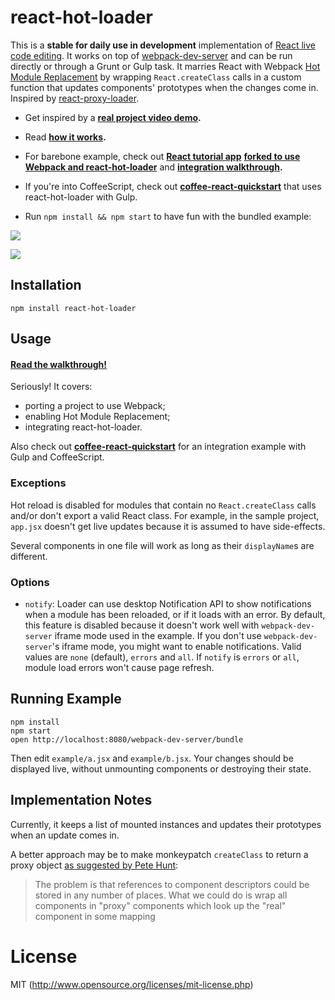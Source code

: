 # react-hot-loader

This is a **stable for daily use in development** implementation of [React live code editing](http://www.youtube.com/watch?v=pw4fKkyPPg8). It works on top of [webpack-dev-server](https://github.com/webpack/webpack-dev-server) and can be run directly or through a Grunt or Gulp task. It marries React with Webpack [Hot Module Replacement](http://webpack.github.io/docs/hot-module-replacement.html) by wrapping `React.createClass` calls in a custom function that updates components' prototypes when the changes come in. Inspired by [react-proxy-loader](https://github.com/webpack/react-proxy-loader).

* Get inspired by a **[real project video demo](https://vimeo.com/100010922).**

* Read **[how it works](http://gaearon.github.io/react-hot-loader/).**

* For barebone example, check out **[React tutorial app](http://facebook.github.io/react/docs/tutorial.html)** **[forked to use Webpack and react-hot-loader](https://github.com/gaearon/react-tutorial-hot)** and **[integration walkthrough](http://gaearon.github.io/react-hot-loader/#integration).**

* If you're into CoffeeScript, check out **[coffee-react-quickstart](https://github.com/KyleAMathews/coffee-react-quickstart)** that uses react-hot-loader with Gulp.

* Run `npm install && npm start` to have fun with the bundled example:

![](http://f.cl.ly/items/0d0P3u2T0f2O163K3m1B/2014-07-14%2014_09_02.gif)

![](http://f.cl.ly/items/3T3u3N1d2U30380Z2k2D/2014-07-14%2014_05_49.gif)

## Installation

`npm install react-hot-loader`

## Usage

#### **[Read the walkthrough!](http://gaearon.github.io/react-hot-loader/#integration)**

Seriously! It covers:

* porting a project to use Webpack;
* enabling Hot Module Replacement;
* integrating react-hot-loader.

Also check out **[coffee-react-quickstart](https://github.com/KyleAMathews/coffee-react-quickstart)** for an integration example with Gulp and CoffeeScript.

### Exceptions

Hot reload is disabled for modules that contain no `React.createClass` calls and/or don't export a valid React class. For example, in the sample project, `app.jsx` doesn't get live updates because it is assumed to have side-effects.

Several components in one file will work as long as their `displayName`s are different.

### Options

* `notify`: Loader can use desktop Notification API to show notifications when a module has been reloaded, or if it loads with an error. By default, this feature is disabled because it doesn't work well with `webpack-dev-server` iframe mode used in the example. If you don't use `webpack-dev-server`'s iframe mode, you might want to enable notifications. Valid values are `none` (default), `errors` and `all`. If `notify` is `errors` or `all`, module load errors won't cause page refresh.

## Running Example

```
npm install
npm start
open http://localhost:8080/webpack-dev-server/bundle
```

Then edit `example/a.jsx` and `example/b.jsx`.
Your changes should be displayed live, without unmounting components or destroying their state.

## Implementation Notes

Currently, it keeps a list of mounted instances and updates their prototypes when an update comes in.

A better approach may be to make monkeypatch `createClass` to return a proxy object [as suggested by Pete Hunt](https://github.com/webpack/webpack/issues/341#issuecomment-48372300):

>The problem is that references to component descriptors could be stored in any number of places. What we could do is wrap all components in "proxy" components which look up the "real" component in some mapping

# License

MIT (http://www.opensource.org/licenses/mit-license.php)
